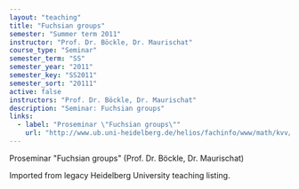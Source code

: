 ```yaml
---
layout: "teaching"
title: "Fuchsian groups"
semester: "Summer term 2011"
instructor: "Prof. Dr. Böckle, Dr. Maurischat"
course_type: "Seminar"
semester_term: "SS"
semester_year: "2011"
semester_key: "SS2011"
semester_sort: "20111"
active: false
instructors: "Prof. Dr. Böckle, Dr. Maurischat"
description: "Seminar: Fuchsian groups"
links:
  - label: "Proseminar \"Fuchsian groups\""
    url: "http://www.ub.uni-heidelberg.de/helios/fachinfo/www/math/kvv/ss2011/v-2.htm"
---
```


Proseminar "Fuchsian groups" (Prof. Dr. Böckle, Dr. Maurischat)

Imported from legacy Heidelberg University teaching listing.